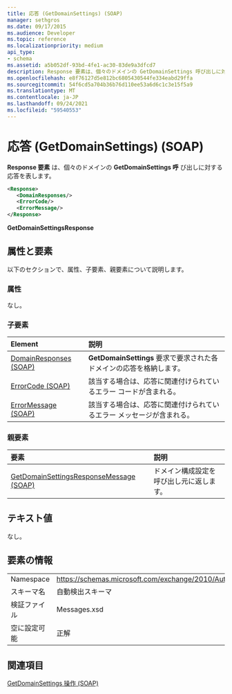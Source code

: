 ```yaml
---
title: 応答 (GetDomainSettings) (SOAP)
manager: sethgros
ms.date: 09/17/2015
ms.audience: Developer
ms.topic: reference
ms.localizationpriority: medium
api_type:
- schema
ms.assetid: a5b052df-93bd-4fe1-ac30-83de9a3dfcd7
description: Response 要素は、個々のドメインの GetDomainSettings 呼び出しに対する応答を表します。
ms.openlocfilehash: e8f76127d5e812bc6805430544fe334eabd29ffa
ms.sourcegitcommit: 54f6cd5a704b36b76d110ee53a6d6c1c3e15f5a9
ms.translationtype: MT
ms.contentlocale: ja-JP
ms.lasthandoff: 09/24/2021
ms.locfileid: "59540553"
---
```

# <a name="response-getdomainsettings-soap"></a>応答 (GetDomainSettings) (SOAP)

**Response 要素** は、個々のドメインの **GetDomainSettings 呼** び出しに対する応答を表します。 
  
```XML
<Response>
   <DomainResponses/>
   <ErrorCode/>
   <ErrorMessage/>
</Response>
```

 **GetDomainSettingsResponse**
## <a name="attributes-and-elements"></a>属性と要素

以下のセクションで、属性、子要素、親要素について説明します。
  
### <a name="attributes"></a>属性

なし。
  
### <a name="child-elements"></a>子要素

|**Element**|**説明**|
|:-----|:-----|
|[DomainResponses (SOAP)](domainresponses-soap.md) <br/> |**GetDomainSettings** 要求で要求された各ドメインの応答を格納します。  <br/> |
|[ErrorCode (SOAP)](errorcode-soap.md) <br/> |該当する場合は、応答に関連付けられているエラー コードが含まれる。  <br/> |
|[ErrorMessage (SOAP)](errormessage-soap.md) <br/> |該当する場合は、応答に関連付けられているエラー メッセージが含まれる。  <br/> |
   
### <a name="parent-elements"></a>親要素

|**要素**|**説明**|
|:-----|:-----|
|[GetDomainSettingsResponseMessage (SOAP)](getdomainsettingsresponsemessage-soap.md) <br/> |ドメイン構成設定を呼び出し元に返します。  <br/> |
   
## <a name="text-value"></a>テキスト値

なし。
  
## <a name="element-information"></a>要素の情報

|||
|:-----|:-----|
|Namespace  <br/> |https://schemas.microsoft.com/exchange/2010/Autodiscover  <br/> |
|スキーマ名  <br/> |自動検出スキーマ  <br/> |
|検証ファイル  <br/> |Messages.xsd  <br/> |
|空に設定可能  <br/> |正解  <br/> |
   
## <a name="see-also"></a>関連項目



[GetDomainSettings 操作 (SOAP)](getdomainsettings-operation-soap.md)

